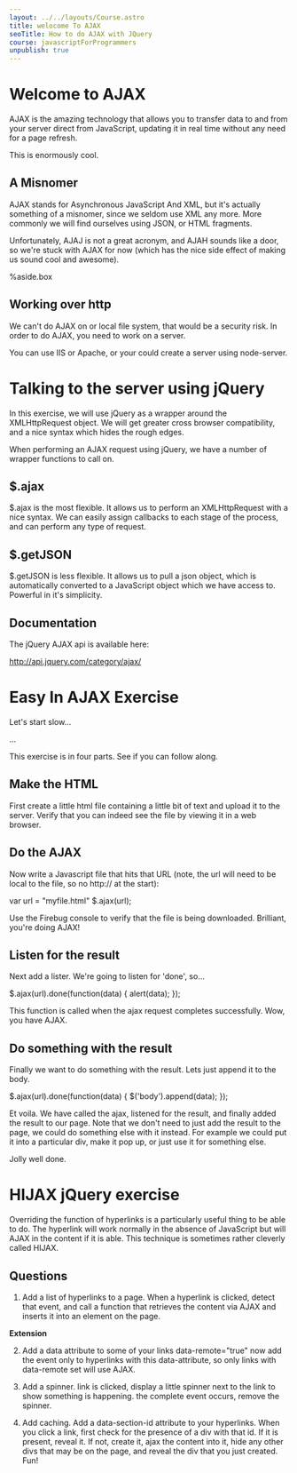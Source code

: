 ```yaml
---
layout: ../../layouts/Course.astro
title: welocome To AJAX
seoTitle: How to do AJAX with JQuery
course: javascriptForProgrammers
unpublish: true
---
```


# Welcome to AJAX

AJAX is the amazing technology that allows you to transfer data to and from your server direct from JavaScript, updating it in real time without any need for a page refresh.

This is enormously cool.

## A Misnomer

AJAX stands for Asynchronous JavaScript And XML, but it's actually something of a misnomer, since we seldom use XML any more. More commonly we will find ourselves using JSON, or HTML fragments.

Unfortunately, AJAJ is not a great acronym, and AJAH sounds like a door, so we're stuck with AJAX for now (which has the nice side effect of making us sound cool and awesome).

%aside.box

## Working over http

We can't do AJAX on or local file system, that would be a security risk. In order to do AJAX, you need to work on a server.

You can use IIS or Apache, or your could create a server using node-server.

# Talking to the server using jQuery

In this exercise, we will use jQuery as a wrapper around the XMLHttpRequest object. We will get greater cross browser compatibility, and a nice syntax which hides the rough edges.

When performing an AJAX request using jQuery, we have a number of wrapper functions to call on.

## $.ajax

$.ajax is the most flexible. It allows us to perform an XMLHttpRequest with a nice syntax. We can easily assign callbacks to each stage of the process, and can perform any type of request.

## $.getJSON

$.getJSON is less flexible. It allows us to pull a json object, which is automatically converted to a JavaScript object which we have access to. Powerful in it's simplicity.

## Documentation

The jQuery AJAX api is available here:

http://api.jquery.com/category/ajax/

# Easy In AJAX Exercise

Let's start slow...

...

This exercise is in four parts. See if you can follow along.

## Make the HTML

First create a little html file containing a little bit of text and upload it to the server. Verify that you can indeed see the file by viewing it in a web browser.

## Do the AJAX

Now write a Javascript file that hits that URL (note, the url will need to be local to the file, so no http:// at the start):

var url = "myfile.html"
$.ajax(url);

Use the Firebug console to verify that the file is being downloaded. Brilliant, you're doing AJAX!

## Listen for the result

Next add a lister. We're going to listen for 'done', so...

$.ajax(url).done(function(data) {
alert(data);
});

This function is called when the ajax request completes successfully. Wow, you have AJAX.

## Do something with the result

Finally we want to do something with the result. Lets just append it to the body.

$.ajax(url).done(function(data) {
$('body').append(data);
});

Et voila. We have called the ajax, listened for the result, and finally added the result to our page. Note that we don't need to just add the result to the page, we could do something else with it instead. For example we could put it into a particular div, make it pop up, or just use it for something else.

Jolly well done.

# HIJAX jQuery exercise

Overriding the function of hyperlinks is a particularly useful thing to be able to do. The hyperlink will work normally in the absence of JavaScript but will AJAX in the content if it is able. This technique is sometimes rather cleverly called HIJAX.

## Questions

1. Add a list of hyperlinks to a page. When a hyperlink is clicked, detect that event, and call a function that retrieves the content via AJAX and inserts it into an element on the page.

**Extension**

2. Add a data attribute to some of your links data-remote="true" now add the event only to hyperlinks with this data-attribute, so only links with data-remote set will use AJAX.

3. Add a spinner. link is clicked, display a little spinner next to the link to show something is happening. the complete event occurs, remove the spinner.

4. Add caching. Add a data-section-id attribute to your hyperlinks. When you click a link, first check for the presence of a div with that id. If it is present, reveal it. If not, create it, ajax the content into it, hide any other divs that may be on the page, and reveal the div that you just created. Fun!
